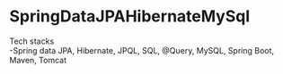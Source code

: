 # SpringDataJPAHibernateMySql

Tech stacks <br>
 -Spring data JPA, Hibernate, JPQL, SQL, @Query, MySQL, Spring Boot, Maven, Tomcat

